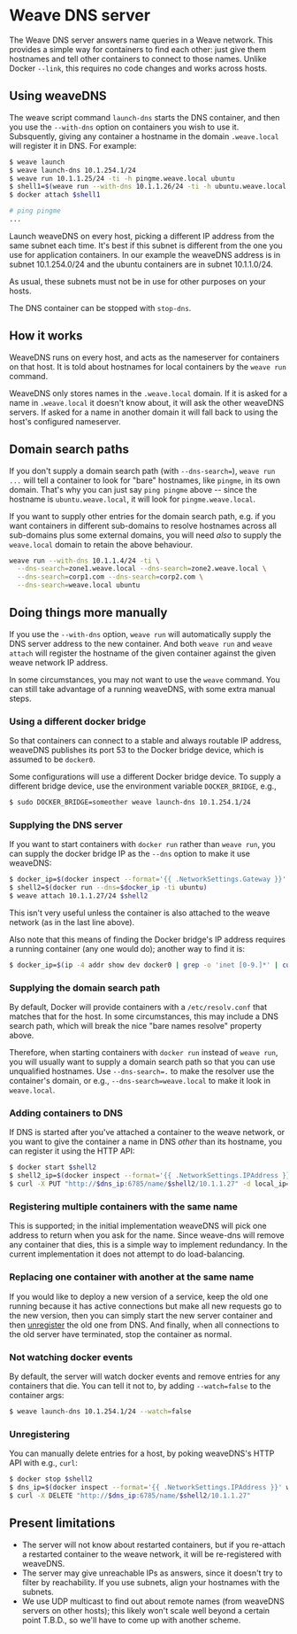 # Weave DNS server

The Weave DNS server answers name queries in a Weave network. This provides a 
simple way for containers to find each other: just give them hostnames and 
tell other containers to connect to those names.  Unlike Docker `--link`, this 
requires no code changes and works across hosts.

## Using weaveDNS

The weave script command `launch-dns` starts the DNS container, and
then you use the `--with-dns` option on containers you wish to use it.
Subsquently, giving any container a hostname in the domain
`.weave.local` will register it in DNS. For example:

```bash
$ weave launch
$ weave launch-dns 10.1.254.1/24
$ weave run 10.1.1.25/24 -ti -h pingme.weave.local ubuntu
$ shell1=$(weave run --with-dns 10.1.1.26/24 -ti -h ubuntu.weave.local ubuntu)
$ docker attach $shell1

# ping pingme
...
```

Launch weaveDNS on every host, picking a different IP address from the same 
subnet each time.  It's best if this subnet is different from the one you use for
application containers.  In our example the weaveDNS address is in subnet 
10.1.254.0/24 and the ubuntu containers are in subnet 10.1.1.0/24.

As usual, these subnets must not be in use for other purposes on your hosts.

The DNS container can be stopped with `stop-dns`.

## How it works

WeaveDNS runs on every host, and acts as the nameserver for containers on that
host. It is told about hostnames for local containers by the `weave run` 
command.

WeaveDNS only stores names in the `.weave.local` domain. If it is asked for
a name in `.weave.local` it doesn't know about, it will ask the other weaveDNS
servers.
If asked for a name in another domain it will fall back to using the host's
configured nameserver.

## Domain search paths

If you don't supply a domain search path (with `--dns-search=`),
`weave run ...` will tell a container to look for "bare" hostnames,
like `pingme`, in its own domain. That's why you can just say `ping
pingme` above -- since the hostname is `ubuntu.weave.local`, it will
look for `pingme.weave.local`.

If you want to supply other entries for the domain search path,
e.g. if you want containers in different sub-domains to resolve
hostnames across all sub-domains plus some external domains, you will
need *also* to supply the `weave.local` domain to retain the above
behaviour.

```bash
weave run --with-dns 10.1.1.4/24 -ti \
  --dns-search=zone1.weave.local --dns-search=zone2.weave.local \
  --dns-search=corp1.com --dns-search=corp2.com \
  --dns-search=weave.local ubuntu
```

## Doing things more manually

If you use the `--with-dns` option, `weave run` will automatically
supply the DNS server address to the new container. And both
`weave run` and `weave attach` will register the hostname of the given
container against the given weave network IP address.

In some circumstances, you may not want to use the `weave`
command. You can still take advantage of a running weaveDNS, with some
extra manual steps.

### Using a different docker bridge

So that containers can connect to a stable and always routable IP
address, weaveDNS publishes its port 53 to the Docker bridge device,
which is assumed to be `docker0`.

Some configurations will use a different Docker bridge device. To
supply a different bridge device, use the environment variable
`DOCKER_BRIDGE`, e.g.,

```bash
$ sudo DOCKER_BRIDGE=someother weave launch-dns 10.1.254.1/24
```

### Supplying the DNS server

If you want to start containers with `docker run` rather than `weave
run`, you can supply the docker bridge IP as the `--dns` option to
make it use weaveDNS:

```bash
$ docker_ip=$(docker inspect --format='{{ .NetworkSettings.Gateway }}' weavedns)
$ shell2=$(docker run --dns=$docker_ip -ti ubuntu)
$ weave attach 10.1.1.27/24 $shell2
```

This isn't very useful unless the container is also attached to the
weave network (as in the last line above).

Also note that this means of finding the Docker bridge's IP address
requires a running container (any one would do); another way to find
it is:

```bash
$ docker_ip=$(ip -4 addr show dev docker0 | grep -o 'inet [0-9.]*' | cut -d ' ' -f 2)
```

### Supplying the domain search path

By default, Docker will provide containers with a `/etc/resolv.conf`
that matches that for the host. In some circumstances, this may
include a DNS search path, which will break the nice "bare names
resolve" property above.

Therefore, when starting containers with `docker run` instead of
`weave run`, you will usually want to supply a domain search path so
that you can use unqualified hostnames. Use `--dns-search=.` to make
the resolver use the container's domain, or e.g.,
`--dns-search=weave.local` to make it look in `weave.local`.

### Adding containers to DNS

If DNS is started after you've attached a container to the weave
network, or you want to give the container a name in DNS *other* than
its hostname, you can register it using the HTTP API:

```bash
$ docker start $shell2
$ shell2_ip=$(docker inspect --format='{{ .NetworkSettings.IPAddress }}' $shell2)
$ curl -X PUT "http://$dns_ip:6785/name/$shell2/10.1.1.27" -d local_ip=$shell2_ip -d fqdn=shell2.weave.local
```

### Registering multiple containers with the same name

This is supported; in the initial implementation weaveDNS will pick one address to return when you ask for the name.  Since weave-dns will remove any container that dies, this is a simple way to implement redundancy.  In the current implementation it does not attempt to do load-balancing.

### Replacing one container with another at the same name

If you would like to deploy a new version of a service, keep the old one running because it has active connections but make all new requests go to the new version, then you can simply start the new server container and then [unregister](https://github.com/zettio/weave/tree/master/weavedns#unregistering) the old one from DNS. And finally, when all connections to the old server have terminated, stop the container as normal.

### Not watching docker events

By default, the server will watch docker events and remove entries for
any containers that die. You can tell it not to, by adding
`--watch=false` to the container args:

```bash
$ weave launch-dns 10.1.254.1/24 --watch=false
```

### Unregistering

You can manually delete entries for a host, by poking weaveDNS's HTTP
API with e.g., `curl`:

```bash
$ docker stop $shell2
$ dns_ip=$(docker inspect --format='{{ .NetworkSettings.IPAddress }}' weavedns)
$ curl -X DELETE "http://$dns_ip:6785/name/$shell2/10.1.1.27"
```

## Present limitations

 * The server will not know about restarted containers, but if you
   re-attach a restarted container to the weave network, it will be
   re-registered with weaveDNS.
 * The server may give unreachable IPs as answers, since it doesn't
   try to filter by reachability. If you use subnets, align your
   hostnames with the subnets.
 * We use UDP multicast to find out about remote names (from weaveDNS
   servers on other hosts); this likely won't scale well beyond a
   certain point T.B.D., so we'll have to come up with another scheme.
